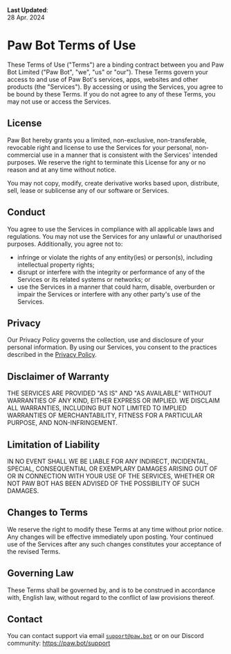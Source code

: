 **Last Updated**:  
28 Apr. 2024

# Paw Bot Terms of Use

These Terms of Use ("Terms") are a binding contract between you and Paw Bot Limited ("Paw Bot", "we", "us" or "our"). These Terms govern your access to and use of Paw Bot's services, apps, websites and other products (the "Services"). By accessing or using the Services, you agree to be bound by these Terms. If you do not agree to any of these Terms, you may not use or access the Services.

## License

Paw Bot hereby grants you a limited, non-exclusive, non-transferable, revocable right and license to use the Services for your personal, non-commercial use in a manner that is consistent with the Services' intended purposes. We reserve the right to terminate this License for any or no reason and at any time without notice.  

You may not copy, modify, create derivative works based upon, distribute, sell, lease or sublicense any of our software or Services.  

## Conduct

You agree to use the Services in compliance with all applicable laws and regulations. You may not use the Services for any unlawful or unauthorised purposes. Additionally, you agree not to:

* infringe or violate the rights of any entity(ies) or person(s), including intellectual property rights;
* disrupt or interfere with the integrity or performance of any of the Services or its related systems or networks; or
* use the Services in a manner that could harm, disable, overburden or impair the Services or interfere with any other party's use of the Services.

## Privacy

Our Privacy Policy governs the collection, use and disclosure of your personal information. By using our Services, you consent to the practices described in the [Privacy Policy](./privacy.md).

## Disclaimer of Warranty

THE SERVICES ARE PROVIDED "AS IS" AND "AS AVAILABLE" WITHOUT WARRANTIES OF ANY
KIND, EITHER EXPRESS OR IMPLIED. WE DISCLAIM ALL WARRANTIES, INCLUDING BUT NOT
LIMITED TO IMPLIED WARRANTIES OF MERCHANTABILITY, FITNESS FOR A PARTICULAR
PURPOSE, AND NON-INFRINGEMENT.

## Limitation of Liability

IN NO EVENT SHALL WE BE LIABLE FOR ANY INDIRECT, INCIDENTAL, SPECIAL,
CONSEQUENTIAL OR EXEMPLARY DAMAGES ARISING OUT OF OR IN CONNECTION WITH YOUR
USE OF THE SERVICES, WHETHER OR NOT PAW BOT HAS BEEN ADVISED OF THE
POSSIBILITY OF SUCH DAMAGES.

## Changes to Terms

We reserve the right to modify these Terms at any time without prior notice. Any changes will be effective immediately upon posting. Your continued use of the Services after any such changes constitutes your acceptance of the revised Terms.

## Governing Law

These Terms shall be governed by, and is to be construed in accordance with, English law, without regard to the conflict of law provisions thereof.

## Contact

You can contact support via email [`support@paw.bot`](mailto:support@paw.bot) or on our Discord community: <https://paw.bot/support>
